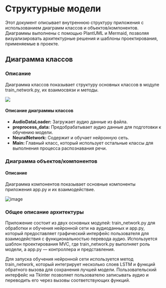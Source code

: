 # Структурные модели

Этот документ описывает внутреннюю структуру приложения с использованием диаграмм классов и объектов/компонентов. Диаграммы выполнены с помощью PlantUML и Mermaid, позволяя визуализировать архитектурные решения и шаблоны проектирования, применяемые в проекте.

## Диаграмма классов

### Описание
Диаграмма классов показывает структуру основных классов в модуле train_network.py, их взаимосвязи и методы.


[![](https://mermaid.ink/img/pako:eNptUclqwzAQ_RWhk0vtH9ChUAg9NbmUQg8GMZUmtYgWo4WQBv97R7YPjukcNGLmzXuz3LkKGrngykJKBwM_EVzvGdkcYa9Fm3CADO8BNEZ2X5LVni2FJFSA1IRozsaiHCEPTxvQGHGMQWFKC6g-a37aCp2wRLAnzNcQL1uZzlGHdsOYIxgv_YJsvlp2a5kvTs48mFqGY1AD-W_IapDJ_OJ_gkdieRjHUaB5RO6n77qXXaOC1TR7s-G6lMy0FbevFeyTuuMtdxhJStPSZ_We5wEd9lzQV0O89Lz3E-Gg5PBx84qLHAu2vIy0O1xvxMUZbKIoapNDPK5XrG76A-IDlr8?type=png)](https://mermaid.live/edit#pako:eNptUclqwzAQ_RWhk0vtH9ChUAg9NbmUQg8GMZUmtYgWo4WQBv97R7YPjukcNGLmzXuz3LkKGrngykJKBwM_EVzvGdkcYa9Fm3CADO8BNEZ2X5LVni2FJFSA1IRozsaiHCEPTxvQGHGMQWFKC6g-a37aCp2wRLAnzNcQL1uZzlGHdsOYIxgv_YJsvlp2a5kvTs48mFqGY1AD-W_IapDJ_OJ_gkdieRjHUaB5RO6n77qXXaOC1TR7s-G6lMy0FbevFeyTuuMtdxhJStPSZ_We5wEd9lzQV0O89Lz3E-Gg5PBx84qLHAu2vIy0O1xvxMUZbKIoapNDPK5XrG76A-IDlr8)


#### Описание диаграммы классов

- **AudioDataLoader:** Загружает аудио данные из файла.
- **preprocess_data:** Предобрабатывает аудио данные для подготовки к обучению модели.
- **NeuralNetwork:** Содержит и обучает нейронную сеть.
- **Main:** Главный класс, который использует остальные классы для выполнения процесса распознавания речи.


### Диаграмма объектов/компонентов

#### Описание
Диаграмма компонентов показывает основные компоненты приложения app.py и их взаимодействие.


![image](https://github.com/Retnug228/Lab3Orpo/assets/140345168/4f3d345f-e062-4e92-8cd0-2529cda50991)



### Общее описание архитектуры

Приложение состоит из двух основных модулей: train_network.py для обработки и обучения нейронной сети на аудиоданных и app.py, который предоставляет графический интерфейс пользователя для взаимодействия с функциональностью перевода аудио. Используется шаблон проектирования MVC, где train_network.py выполняет роль модели, а app.py — контроллера и представления.

Для запуска обучения нейронной сети используется метод train_network, который интегрирует несколько слоев LSTM и функций обратного вызова для сохранения лучшей модели. Пользовательский интерфейс на Tkinter позволяет пользователю записывать аудио и переводить его через вызовы соответствующих функций.
